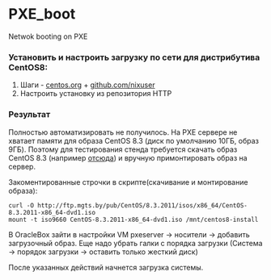 # PXE_boot
Netwok booting on PXE


### Установить и настроить загрузку по сети для дистрибутива CentOS8:

1. Шаги - [centos.org](https://docs.centos.org/en-US/8-docs/advanced-install/assembly_preparing-for-a-network-install) + [github.com/nixuser](https://github.com/nixuser/virtlab/tree/main/centos_pxe)
2. Настроить установку из репозитория HTTP

### Результат 
Полностью автоматизировать не получилось. На PXE сервере не хватает памяти для образа CentOS 8.3 (диск по умолчанию 10ГБ, образ 9ГБ).
Поэтому для тестирования стенда требуется скачать образ CentOS 8.3 (например [отсюда](http://ftp.mgts.by/pub/CentOS/8.3.2011/isos/x86_64/CentOS-8.3.2011-x86_64-dvd1.iso)) и вручную примонтировать образ на сервер. 

Закоментированные строчки в скрипте(скачивание и монтирование образа):
```
curl -O http://ftp.mgts.by/pub/CentOS/8.3.2011/isos/x86_64/CentOS-8.3.2011-x86_64-dvd1.iso
mount -t iso9660 CentOS-8.3.2011-x86_64-dvd1.iso /mnt/centos8-install
```

В OracleBox зайти в настройки VM pxeserver -> носители -> добавить загрузочный образ. Еще надо убрать галки с порядка загрузки (Система -> порядок загрузки -> оставить только жесткий диск)


После указанных действий начнется загрузка системы. 

